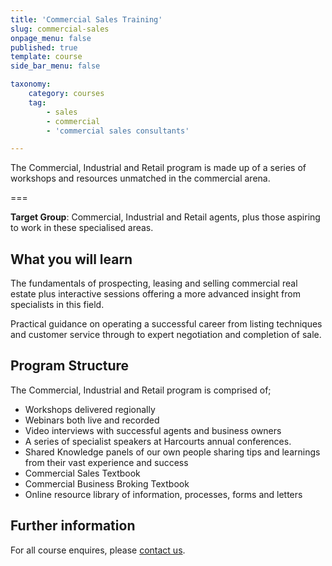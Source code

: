 ```yaml
---
title: 'Commercial Sales Training'
slug: commercial-sales
onpage_menu: false
published: true
template: course
side_bar_menu: false

taxonomy:
    category: courses
    tag:
        - sales
        - commercial
        - 'commercial sales consultants'

---
```


The Commercial, Industrial and Retail program is made up of a series of workshops and resources unmatched in the commercial arena.

===

**Target Group**: Commercial, Industrial and Retail agents, plus those aspiring to work in these specialised areas.

## What you will learn
The fundamentals of prospecting, leasing and selling commercial real estate  plus interactive sessions offering a more advanced insight from specialists in this field.

Practical guidance on operating a successful career from listing techniques and customer service through to expert negotiation and completion of sale.

## Program Structure
The Commercial, Industrial and Retail program is comprised of;

- Workshops delivered regionally
- Webinars both live and recorded
- Video interviews with successful agents and business owners
- A series of specialist speakers at Harcourts annual conferences.
- Shared Knowledge panels of our own people sharing tips and learnings from their vast experience and success
- Commercial Sales Textbook
- Commercial Business Broking Textbook
- Online resource library of information, processes, forms and letters

## Further information
For all course enquires, please [contact us](/about/contact-us).
